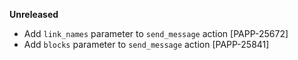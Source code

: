 **Unreleased**

* Add `link_names` parameter to `send_message` action [PAPP-25672]
* Add `blocks` parameter to `send_message` action [PAPP-25841]